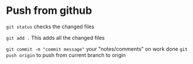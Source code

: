 # Push from github

`git status` checks the changed files

`git add .` This adds all the changed files

`git commit -m "commit message"` your "notes/comments" on work done
`git push origin` to push from current branch to origin